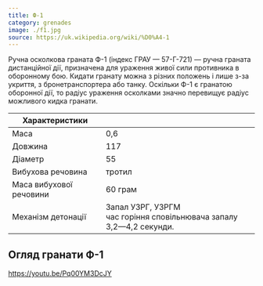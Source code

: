 ```yaml
---
title: Ф-1
category: grenades
image: ./f1.jpg
source: https://uk.wikipedia.org/wiki/%D0%A4-1
---
```


Ручна осколкова граната Ф-1 (індекс ГРАУ — 57-Г-721) — ручна граната дистанційної дії, призначена для ураження живої сили противника в оборонному бою. Кидати гранату можна з різних положень і лише з-за укриття, з бронетранспортера або танку. Оскільки Ф-1 є гранатою оборонної дії, то радіус ураження осколками значно перевищує радіус можливого кидка гранати.

| Характеристики          |                                                                          |
| ----------------------- | ------------------------------------------------------------------------ |
| Маса                    | 0,6                                                                      |
| Довжина                 | 117                                                                      |
| Діаметр                 | 55                                                                       |
| Вибухова речовина       | тротил                                                                   |
| Маса вибухової речовини | 60 грам                                                                  |
| Механізм детонації      | Запал УЗРГ, УЗРГМ <br/>час горіння сповільнювача запалу 3,2—4,2 секунди. |

## Огляд гранати Ф-1

https://youtu.be/Pq00YM3DcJY
